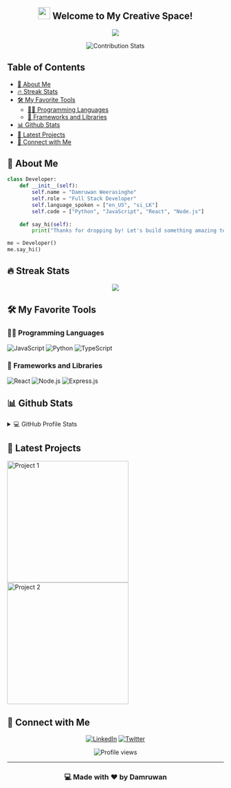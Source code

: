 <h2 align="center">
  <img src="https://media.giphy.com/media/hvRJCLFzcasrR4ia7z/giphy.gif" width="28">
  Welcome to My Creative Space!
</h2>

<p align="center">
  <img src="https://readme-typing-svg.herokuapp.com/?lines=Full-Stack+Developer;Always+learning+new+things;5%2B+years+of+coding+experience&font=Fira%20Code&center=true&width=440&height=45&color=f75c7e&vCenter=true&size=22">
</p>

<p align="center">
  <img src="https://github-contribution-stats.vercel.app/api/?username=CharithCD" alt="Contribution Stats">
</p>

## Table of Contents
- [🚀 About Me](#-about-me)
- [🔥 Streak Stats](#-streak-stats)
- [🛠️ My Favorite Tools](#%EF%B8%8F-my-favorite-tools)
    - [👨‍💻 Programming Languages](#-programming-languages)
    - [🧰 Frameworks and Libraries](#-frameworks-and-libraries)
- [📊 Github Stats](#-github-stats)
- [🎯 Latest Projects](#-latest-projects)
- [🤝 Connect with Me](#-connect-with-me)

## 🚀 About Me

```python
class Developer:
    def __init__(self):
        self.name = "Damruwan Weerasinghe"
        self.role = "Full Stack Developer"
        self.language_spoken = ["en_US", "si_LK"]
        self.code = ["Python", "JavaScript", "React", "Node.js"]
        
    def say_hi(self):
        print("Thanks for dropping by! Let's build something amazing together!")

me = Developer()
me.say_hi()
```

## 🔥 Streak Stats
<p align="center">
  <img src="https://github-readme-streak-stats.herokuapp.com/?user=CharithCD&theme=monokai-metallian&hide_border=true"/>
</p>

## 🛠️ My Favorite Tools

### 👨‍💻 Programming Languages

<p>
    <img alt="JavaScript" src="https://img.shields.io/badge/JavaScript-F7DF1E.svg?logo=javascript&logoColor=black">
    <img alt="Python" src="https://img.shields.io/badge/Python-14354C.svg?logo=python&logoColor=white">
    <img alt="TypeScript" src="https://img.shields.io/badge/TypeScript-007ACC.svg?logo=typescript&logoColor=white">
</p>

### 🧰 Frameworks and Libraries

<p>
    <img alt="React" src="https://img.shields.io/badge/React-20232a.svg?logo=react&logoColor=%2361DAFB">
    <img alt="Node.js" src="https://img.shields.io/badge/Node.js-43853D.svg?logo=node.js&logoColor=white">
    <img alt="Express.js" src="https://img.shields.io/badge/Express.js-404d59.svg?logo=express&logoColor=white">
</p>

## 📊 Github Stats

<details> 
  <summary>💻 GitHub Profile Stats</summary>
  <br/>
    <img alt="Stats" src="https://github-readme-stats.vercel.app/api?username=CharithCD&show_icons=true&theme=radical" />
    <img alt="Top Languages" src="https://github-readme-stats.vercel.app/api/top-langs/?username=CharithCD&langs_count=8&layout=compact&theme=radical" />
  <br/>
</details>

## 🎯 Latest Projects

<p align="left">
  <a href="https://github.com/YourGitHubUsername/Project1">
    <img width="282" src="https://denvercoder1-github-readme-stats.vercel.app/api/pin/?username=YourGitHubUsername&repo=Project1&theme=react&bg_color=1F222E&title_color=F85D7F&icon_color=F8D866&hide_border=true&show_icons=false" alt="Project 1">
  </a>
  <a href="https://github.com/YourGitHubUsername/Project2">
    <img width="282" src="https://denvercoder1-github-readme-stats.vercel.app/api/pin/?username=YourGitHubUsername&repo=Project2&theme=react&bg_color=1F222E&title_color=F85D7F&icon_color=F8D866&hide_border=true&show_icons=false" alt="Project 2">
  </a>
</p>

## 🤝 Connect with Me

<p align="center">
  <a href="https://linkedin.com/in/YourProfile"><img src="https://img.shields.io/badge/linkedin-%230077B5.svg?&style=for-the-badge&logo=linkedin&logoColor=white" alt="LinkedIn"/></a>
  <a href="https://twitter.com/YourProfile"><img src="https://img.shields.io/badge/Twitter-1DA1F2?style=for-the-badge&logo=twitter&logoColor=white" alt="Twitter"/></a>
</p>

<p align="center">
  <img src="https://komarev.com/ghpvc/?username=CharithCD&label=Profile%20views&color=0e75b6&style=flat" alt="Profile views"/>
</p>

---

<h3 align="center">
    💻 Made with ❤️ by Damruwan
</h3>
